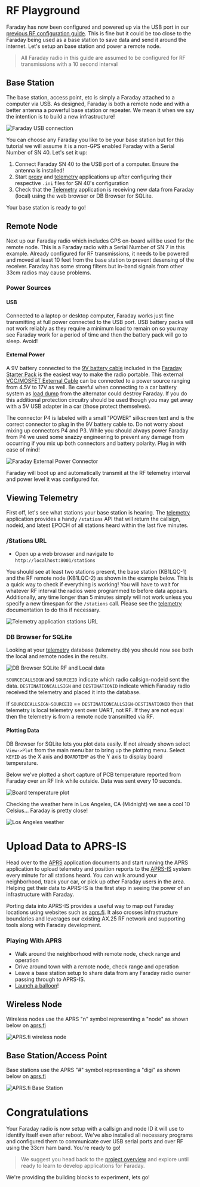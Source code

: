 # RF Playground
Faraday has now been configured and powered up via the USB port in our [previous RF configuration guide](configuring-rf-faraday.md). This is fine but it could be too close to the Faraday being used as a base station to save data and send it around the internet. Let's setup an base station and power a remote node.

> All Faraday radio in this guide are assumed to be configured for RF transmissions with a 10 second interval

## Base Station
The base station, access point, etc is simply a Faraday attached to a computer via USB. As designed, Faraday is both a remote node and with a better antenna a powerful base station or repeater. We mean it when we say the intention is to build a new infrastructure!

![Faraday USB connection](images/Faraday_USB_1500w_LowRes.jpg)

You can choose any Faraday you like to be your base station but for this tutorial we will assume it is a non-GPS enabled Faraday with a Serial Number of SN 40. Let's set it up:

1. Connect Faraday SN 40 to the USB port of a computer. Ensure the antenna is installed!
2. Start [proxy](../../Proxy) and [telemetry](../../Applications/Telemetry) applications up after configuring their respective `.ini` files for SN 40's configuration
3. Check that the [Telemetry](../../Applications/Telemetry) application is receiving new data from Faraday (local) using the web browser or DB Browser for SQLite.

Your base station is ready to go!

## Remote Node
Next up our Faraday radio which includes GPS on-board will be used for the remote node. This is a Faraday radio with a Serial Number of SN 7 in this example. Already configured for RF transmissions, it needs to be powered and moved at least 10 feet from the base station to prevent desensing of the receiver. Faraday has some strong filters but in-band signals from other 33cm radios may cause problems.

### Power Sources
#### USB
Connected to a laptop or desktop computer, Faraday works just fine transmitting at full power connected to the USB port. USB battery packs will not work reliably as they require a minimum load to remain on so you may see Faraday work for a period of time and then the battery pack will go to sleep. Avoid!

#### External Power
A 9V battery connected to the [9V battery cable](https://faradayrf.com/product/9v-battery-power-cable/) included in the [Faraday Starter Pack](https://faradayrf.com/product/faraday-starter-pack/) is the easiest way to make the radio portable. This external [VCC/MOSFET External Cable](https://faradayrf.com/product/vccmosfet-unterminated-cable/) can be connected to a power source ranging from 4.5V to 17V as well. Be careful when connecting to a car battery system as [load dump](https://en.wikipedia.org/wiki/Load_dump) from the alternator could destroy Faraday. If you do this additional protection circuitry should be used though you may get away with a 5V USB adapter in a car (those protect themselves).

The connector P4 is labeled with a small "POWER" silkscreen text and is the correct connector to plug in the 9V battery cable to. Do not worry about mixing up connectors P4 and P3. While you should always power Faraday from P4 we used some snazzy engineering to prevent any damage from occurring if you mix up both connectors and battery polarity. Plug in with ease of mind!

![Faraday External Power Connector](images/FaradayTop_VCC_MOSFET_2_1500w_LowRes.jpg)

Faraday will boot up and automatically transmit at the RF telemetry interval and power level it was configured for.

## Viewing Telemetry
First off, let's see what stations your base station is hearing. The [telemetry](../../Applications/Telemetry) application provides a handy `/stations` API that will return the callsign, nodeid, and latest EPOCH of all stations heard within the last five minutes.

### /Stations URL
* Open up a web browser and navigate to `http://localhost:8001/stations`

You should see at least two stations present, the base station (KB1LQC-1) and the RF remote node (KB1LQC-2) as shown in the example below. This is a quick way to check if everything is working! You will have to wait for whatever RF interval the radios were programmed to before data appears. Additionally, any time longer than 5 minutes simply will not work unless you specify a new timespan for the `/stations` call. Please see the [telemetry](../../Applications/Telemetry) documentation to do this if necessary.

![Telemetry application stations URL](images/TelemetryStations.png)

### DB Browser for SQLite

Looking at your [telemetry](../../Applications/Telemetry) database (telemetry.db) you should now see both the local and remote nodes in the results.

![DB Browser SQLite RF and Local data](images/Local_RF_TelemetryDBBrowser.png)

`SOURCECALLSIGN` and `SOURCEID` indicate which radio callsign-nodeid sent the data. `DESTINATIONCALLSIGN` and `DESTINATIONID` indicate which Faraday radio received the telemetry and placed it into the database.

If `SOURCECALLSIGN`-`SOURCEID` == `DESTINATIONCALLSIGN`-`DESTINATIONID` then that telemetry is local telemetry sent over UART, not RF. If they are not equal then the telemetry is from a remote node transmitted via RF.

#### Plotting Data
DB Browser for SQLite lets you plot data easily. If not already shown select `View->Plot` from the main menu bar to bring up the plotting menu. Select `KEYID` as the X axis and `BOARDTEMP` as the Y axis to display board temperature.

Below we've plotted a short capture of PCB temperature reported from Faraday over an RF link while outside. Data was sent every 10 seconds.

![Board temperature plot](images/BoardTempPlot.png)

Checking the weather here in Los Angeles, CA (Midnight) we see a cool 10 Celsius... Faraday is pretty close!

![Los Angeles weather](images/LosAngelesWeather.png)

# Upload Data to APRS-IS

Head over to the [APRS](../../Applications/APRS) application documents and start running the APRS application to upload telemetry and position reports to the [APRS-IS](http://www.aprs-is.net/) system every minute for all stations heard. You can walk around your neighborhood, track your car, or pick up other Faraday users in the area. Helping get their data to APRS-IS is the first step in seeing the power of an infrastructure with Faraday.

Porting data into APRS-IS provides a useful way to map out Faraday locations using websites such as [aprs.fi](http://www.aprs.fi). It also crosses infrastructure boundaries and leverages our existing AX.25 RF network and supporting tools along with Faraday development.

### Playing With APRS
* Walk around the neighborhood with remote node, check range and operation
* Drive around town with a remote node, check range and operation
* Leave a base station setup to share data from any Faraday radio owner passing through to APRS-IS.
* [Launch a balloon](https://faradayrf.com/simple-faraday-balloon-launch/)!

## Wireless Node
Wireless nodes use the APRS "n" symbol representing a "node" as shown below on [aprs.fi](www.aprs.fi)

![APRS.fi wireless node](images/APRSfi.png)

## Base Station/Access Point
Base stations use the APRS "#" symbol representing a "digi" as shown below on [aprs.fi](www.aprs.fi)

![APRS.fi Base Station](images/APRSfiDigi.png)

# Congratulations
Your Faraday radio is now setup with a callsign and node ID it will use to identify itself even after reboot. We've also installed all necessary programs and configured them to communicate over USB serial ports and over RF using the 33cm ham band. You're ready to go!

>We suggest you head back to the [project overview](../../README.md) and explore until ready to learn to develop applications for Faraday.

We're providing the building blocks to experiment, lets go!